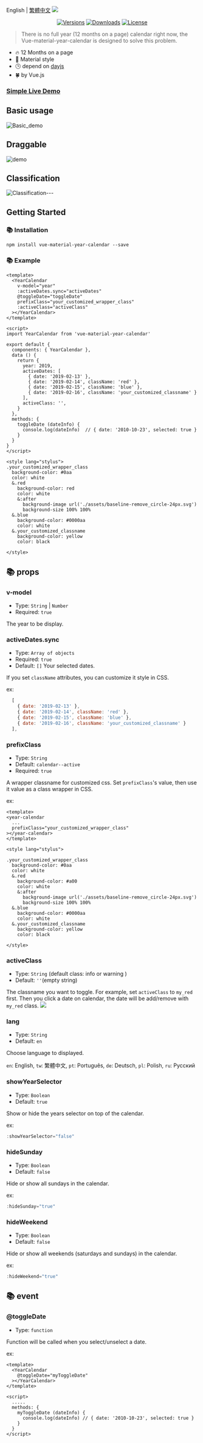English | [繁體中文](./doc/tw.md)
![](https://i.imgur.com/7rinsub.png)
<!-- ![](https://i.imgur.com/0JRDuTV.png) -->
<p align="center">
<a href="https://www.npmjs.com/package/vue-material-year-calendar"><img src="https://img.shields.io/npm/v/vue-material-year-calendar.svg"  alt="Versions"></a> <a  href="https://www.npmjs.com/package/vue-material-year-calendar"><img  src="https://img.shields.io/npm/dm/vue-material-year-calendar.svg"  alt="Downloads"></a> <a  href="https://www.npmjs.com/package/vue-material-year-calendar"><img src="https://img.shields.io/npm/l/vue-material-year-calendar.svg"  alt="License"></a>
</p>  

> There is no full year (12 months on a page) calendar right now, the Vue-material-year-calendar is designed to solve this problem.  

* 🔥 12 Months on a page
* 🌈 Material style
* 🕒 depend on [dayjs](https://github.com/iamkun/dayjs)
* 🍀 by Vue.js  


### [Simple Live Demo](https://nono1526.github.io/vue-material-year-calendar)

## Basic usage  

![Basic_demo](https://media.giphy.com/media/LXQxkdBrhmVzOEMbQf/giphy.gif)  
## Draggable
![demo](https://media.giphy.com/media/BZkjvL89E4dDvUikAl/giphy.gif)  
## Classification
![Classification](https://i.imgur.com/3KB3RK7.png)---
## Getting Started

### 📚 Installation

```console
npm install vue-material-year-calendar --save
```

### 📚 Example
```vue
<template>
  <YearCalendar
    v-model="year"
    :activeDates.sync="activeDates"
    @toggleDate="toggleDate"
    prefixClass="your_customized_wrapper_class"
    :activeClass="activeClass"
  ></YearCalendar>
</template>

<script>
import YearCalendar from 'vue-material-year-calendar'

export default {
  components: { YearCalendar },
  data () {
    return {
      year: 2019,
      activeDates: [
        { date: '2019-02-13' },
        { date: '2019-02-14', className: 'red' },
        { date: '2019-02-15', className: 'blue' },
        { date: '2019-02-16', className: 'your_customized_classname' }
      ],
      activeClass: '',
    }
  },
  methods: {
    toggleDate (dateInfo) {
      console.log(dateInfo)  // { date: '2010-10-23', selected: true }
    }
  }
}
</script>

<style lang="stylus">
.your_customized_wrapper_class
  background-color: #0aa
  color: white
  &.red
    background-color: red
    color: white
    &:after
      background-image url('./assets/baseline-remove_circle-24px.svg')
      background-size 100% 100%
  &.blue
    background-color: #0000aa
    color: white
  &.your_customized_classname
    background-color: yellow
    color: black

</style>
```


## 📚 props
### v-model
   * Type: `String` | `Number`
   * Required: `true`

The year to be display.

### activeDates.sync
   * Type: `Array of objects`  
   * Required: `true`  
   * Default: `[]`
Your selected dates.

If you set `className` attributes, you can customize it style in CSS.

ex:
```javascript
  [
    { date: '2019-02-13' },
    { date: '2019-02-14', className: 'red' },
    { date: '2019-02-15', className: 'blue' },
    { date: '2019-02-16', className: 'your_customized_classname' }
  ],
```

### prefixClass
  * Type: `String`  
  * Default: `calendar--active`  
  * Required: `true`

A wrapper classname for customized css. Set `prefixClass`'s value, then use it value as a class wrapper in CSS.

ex:  

```vue
<template>
<year-calendar
  ...
  prefixClass="your_customized_wrapper_class"
></year-calendar>
</template>

<style lang="stylus">

.your_customized_wrapper_class
  background-color: #0aa
  color: white
  &.red
    background-color: #a00
    color: white
    &:after
      background-image url('./assets/baseline-remove_circle-24px.svg')
      background-size 100% 100%
  &.blue
    background-color: #0000aa
    color: white
  &.your_customized_classname
    background-color: yellow
    color: black

</style>
```

### activeClass

  * Type: `String` (default class: info or warning )
  * Default: `''`(empty string)

The classname you want to toggle. For example, set `activeClass` to `my_red` first. Then you click a date on calendar, the date will be add/remove with `my_red` class.
![](https://i.imgur.com/Lmp3RG1.png)


### lang
   * Type: `String`
   * Default: `en`

Choose language to displayed.

`en`: English, `tw`: 繁體中文, `pt`: Português, `de`: Deutsch, `pl`: Polish, `ru`: Русский



### showYearSelector
   * Type: `Boolean`
   * Default: `true`

Show or hide the years selector on top of the calendar.

ex:
```javascript
:showYearSelector="false"
```


### hideSunday
   * Type: `Boolean`
   * Default: `false`

Hide or show all sundays in the calendar.

ex:
```javascript
:hideSunday="true"
```



### hideWeekend
   * Type: `Boolean`
   * Default: `false`

Hide or show all weekends (saturdays and sundays) in the calendar.

ex:
```javascript
:hideWeekend="true"
```



## 📚 event
### @toggleDate
   * Type: `function`

Function will be called when you select/unselect a date.  

ex:  

```vue
<template>
  <YearCalendar
    @toggleDate="myToggleDate"
  ></YearCalendar>
</template>

<script>
  .....
  methods: {
    myToggleDate (dateInfo) {
      console.log(dateInfo) // { date: '2010-10-23', selected: true }
    }
  }
</script>
```
